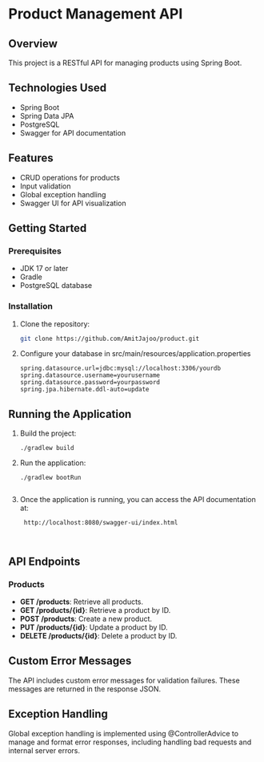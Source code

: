# Product Management API

## Overview
This project is a RESTful API for managing products using Spring Boot.

## Technologies Used
- Spring Boot
- Spring Data JPA
- PostgreSQL
- Swagger for API documentation

## Features
- CRUD operations for products
- Input validation
- Global exception handling
- Swagger UI for API visualization

## Getting Started

### Prerequisites
- JDK 17 or later
- Gradle
- PostgreSQL database

### Installation
1. Clone the repository:
   ```bash
   git clone https://github.com/AmitJajoo/product.git
2. Configure your database in src/main/resources/application.properties
   ```properties
   spring.datasource.url=jdbc:mysql://localhost:3306/yourdb
   spring.datasource.username=yourusername
   spring.datasource.password=yourpassword
   spring.jpa.hibernate.ddl-auto=update
   
## Running the Application
1. Build the project:
   ```properties
   ./gradlew build

2. Run the application:
   ```properties
   ./gradlew bootRun


3. Once the application is running, you can access the API documentation at:
   ```properties
    http://localhost:8080/swagger-ui/index.html



## API Endpoints

### Products

- **GET /products**: Retrieve all products.
- **GET /products/{id}**: Retrieve a product by ID.
- **POST /products**: Create a new product.
- **PUT /products/{id}**: Update a product by ID.
- **DELETE /products/{id}**: Delete a product by ID.

## Custom Error Messages
The API includes custom error messages for validation failures. These messages are returned in the response JSON.

## Exception Handling
Global exception handling is implemented using @ControllerAdvice to manage and format error responses, including handling bad requests and internal server errors.
